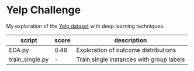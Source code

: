 # Yelp Challenge

My exploration of the [Yelp dataset](https://www.kaggle.com/c/yelp-restaurant-photo-classification/) with deep learning techniques.

| script             | score | description                              |
|--------------------|-------|------------------------------------------|
| EDA.py             | 0.48  | Exploration of outcome distributions     |
| train_single.py    | -     | Train single instances with group labels |